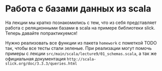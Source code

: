 # Работа с базами данных из scala

На лекции мы кратко познакомились с тем, что из себя представляет работа с реляционными базами в scala на примере 
библиотеки slick. Теперь давайте попрактикуемся!

Нужно реализовать все функции из пакета `homework` с пометкой TODO так, чтобы все тесты стали зеленые.
При реализации могут помочь примеры с лекции `src/main/scala/lecture9/01_schemas.scala`, а так же официальная документация
`http://scala-slick.org/doc/3.3.3/queries.html`